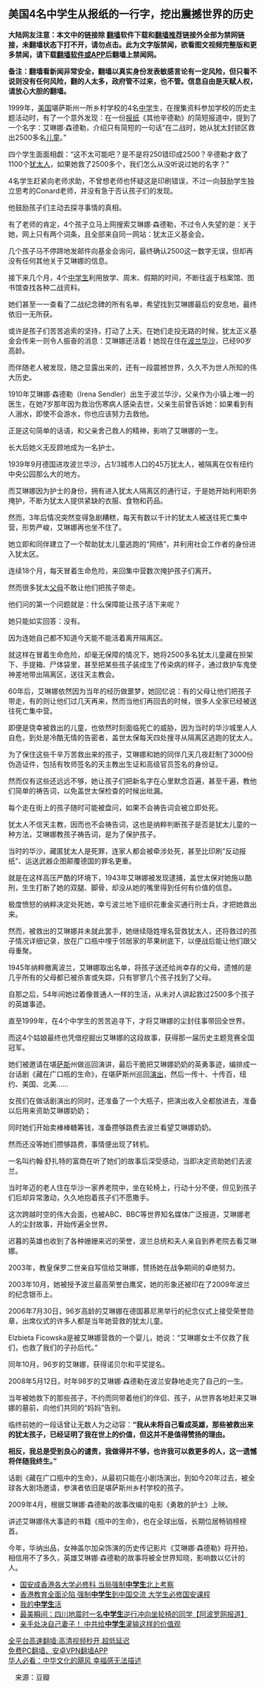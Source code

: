  <!-- 面包屑导航 --> <h2>美国4名中学生从报纸的一行字，挖出震撼世界的历史</h2> <p class="notice"><b>大陆网友注意：本文中的链接除 <a href="https://github.com/bannedbook/fanqiang" >翻墙</a>软件下载和<a href="https://github.com/killgcd/justmysocks/blob/master/README.md">翻墙推荐</a>链接外全部为禁网链接，未翻墙状态下打不开，请勿点击。此为文字版禁闻，欲看图文视频完整版和更多禁闻，请下载<a href="https://github.com/bannedbook/fanqiang">翻墙软件或APP</a>后翻墙上禁闻网。</p><p>备注：翻墙看新闻非常安全，翻墙以真实身份发表敏感言论有一定风险，但只看不说则没有任何风险，翻的人太多，政府管不过来，也不管。信息自由是天赋人权，请放心大胆的翻墙。</b></p>  <div class="entry"> <p id="conimg">1999年，<a href="https://www.bannedbook.org/bnews/tag/%e7%be%8e%e5%9b%bd/" class="st_tag internal_tag" rel="tag" title="标签 美国 下的日志">美国</a>堪萨斯州一所乡村学校的4名<a href="https://www.bannedbook.org/bnews/tag/%e4%b8%ad%e5%ad%a6/" class="st_tag internal_tag" rel="tag" title="标签 中学 下的日志">中学</a>生，在搜集资料参加学校的历史主题活动时，有了一个意外发现：在一份<a href="https://www.bannedbook.org/bnews/tag/%e6%8a%a5%e7%ba%b8/" class="st_tag internal_tag" rel="tag" title="标签 报纸 下的日志">报纸</a>《其他辛德勒》的简短报道中，提到了一个名字：艾琳娜·森德勒，介绍只有简短的一句话“在二战时，她从犹太封锁区救出2500多名<a href="https://www.bannedbook.org/bnews/tag/%E5%84%BF%E7%AB%A5/" class="st_tag internal_tag" rel="tag" title="标签 儿童 下的日志">儿童</a>。”</p> <p>四个学生面面相觑：“这不太可能吧？是不是将250错印成2500？辛德勒才救了1100个<a href="https://www.bannedbook.org/bnews/tag/%e7%8a%b9%e5%a4%aa%e4%ba%ba/" class="st_tag internal_tag" rel="tag" title="标签 犹太人 下的日志">犹太人</a>，如果她救了2500多个，我们怎么从没听说过她的名字？”</p> <p>4名学生赶紧向老师求助，不曾想老师也怀疑这是印刷错误，不过一向鼓励学生独立思考的Conard老师，并没有急于否认孩子们的发现。</p> <p>他鼓励孩子们主动去探寻事情的真相。</p> <p>有了老师的肯定，4个孩子立马上网搜索艾琳娜·森德勒，不过令人失望的是：关于她，网上只有两个词条，且全部来自同一网站：犹太正义基金会。</p> <p>几个孩子马不停蹄地发邮件向基金会询问，最终确认2500这一数字无误，但却再没有任何其他关于艾琳娜的信息。</p> <p>接下来几个月，4个<a href="https://www.bannedbook.org/bnews/tag/%E4%B8%AD%E5%AD%A6%E7%94%9F/" class="st_tag internal_tag" rel="tag" title="标签 中学生 下的日志">中学生</a>利用放学、周末、假期的时间，不断往返于档案馆、图书馆查找各种二战资料。</p> <p>她们甚至一一查看了二战纪念碑的所有名单，希望找到艾琳娜最后的安息地，最终依旧一无所获。</p> <p>或许是孩子们苦苦追索的坚持，打动了上天。在她们走投无路的时候，犹太正义基金会传来一则令人振奋的消息：艾琳娜还活着！她现在住在<a href="https://www.bannedbook.org/bnews/tag/%e6%b3%a2%e5%85%b0/" class="st_tag internal_tag" rel="tag" title="标签 波兰 下的日志">波兰</a><a href="https://www.bannedbook.org/bnews/tag/%e5%8d%8e%e6%b2%99/" class="st_tag internal_tag" rel="tag" title="标签 华沙 下的日志">华沙</a>，已经90岁高龄。</p> <p>而伴随老人被发现，随之显露出来的，还有一段震撼世界，久久不为世人所知的伟大历史。</p> <p>1910年艾琳娜·森德勒（Irena Sendler）出生于波兰华沙，父亲作为小镇上唯一的医生，在她7岁那年因为救治伤寒病人感染去世，父亲生前曾告诉她：如果看到有人溺水，即使不会游水，你也应该努力去救他。</p> <p>正是这句简单的话语，和父亲舍己救人的精神，影响了艾琳娜的一生。</p> <p>长大后她义无反顾地成为一名护士。</p> <p>1939年9月德国进攻波兰华沙，占1/3城市人口的45万犹太人，被隔离在仅有纽约中央公园那么大的地方。</p> <p>而艾琳娜因为护士的身份，拥有进入犹太人隔离区的通行证，于是她开始利用职务掩护，不断为犹太人提供紧缺的衣服、食物和药品。</p>  <p>然而，3年后情况突然变得急剧糟糕，每天有数以千计的犹太人被送往死亡集中营，形势严峻，艾琳娜再也坐不住了。</p> <p>她立即和同伴建立了一个帮助犹太儿童逃跑的“网络”，并利用社会工作者的身份进入犹太区。</p> <p>连续18个月，每天冒着生命危险，来回集中营数次掩护孩子们离开。</p> <p>然而很多犹太<a href="https://www.bannedbook.org/bnews/tag/%e7%88%b6%e6%af%8d/" class="st_tag internal_tag" rel="tag" title="标签 父母 下的日志">父母</a>不敢让他们把孩子带走。</p> <p>他们问的第一个问题就是：什么保障能让孩子活下来呢？</p> <p>她只能如实回答：没有。</p> <p>因为连她自己都不知道今天能不能活着离开隔离区。</p> <p>就这样在冒着生命危险，却毫无保障的情况下，她将2500多名犹太儿童藏在担架下、手提箱、尸体袋里，甚至把某些孩子装成生了传染病的样子，通过救护车鬼使神差地带出隔离区，送往天主教会。</p> <p>60年后，艾琳娜依然因为当年的经历做噩梦，她回忆说：有的父母让他们把孩子带走，有的则让他们过几天再来，然而当他们再回去的时候，很多人全家已经被送往死亡集中营。</p> <p>即便是侥幸被救出的儿童，也依然时刻面临死亡的威胁，因为当时的华沙城里人人自危，到处是冷酷无情的告密者，盖世太保每天四处搜寻从隔离区逃跑的犹太人。</p> <p>为了保住这些千辛万苦救出来的孩子，艾琳娜和她的同伴几天几夜赶制了3000份伪造证件，包括有牧师签名的天主教出生证和高级官员签名的身份证。</p> <p>然而仅有这些还远远不够，她让孩子们把新名字在心里默念百遍，甚至千遍，教他们简单的祷告词，以免盖世太保检查的时候出纰漏。</p> <p>每个走在街上的孩子随时可能被盘问，如果不会祷告词会被立即处死。</p> <p>犹太人不信天主教，因而也不会祷告词，这也是纳粹判断孩子是否是犹太儿童的一种方法，艾琳娜教孩子祷告词，是为了保护孩子。</p> <p>当时的华沙，藏匿犹太人是死罪，连家人都会被牵涉处死，甚至比印刷“反动报纸”、运送武器企图颠覆德国的罪名更重。</p>  <p>就是在这样高压严酷的环境下，1943年艾琳娜被发现逮捕，盖世太保对她施以酷刑，生生打断了她的双腿、脚骨，却没从她的嘴里得到任何有价值的信息。</p> <p>极度愤怒的纳粹决定处死她，幸亏波兰地下组织花重金买通行刑士兵，才把她救出来。</p> <p>然而，被救出的艾琳娜并未就此罢手，她继续隐姓埋名营救犹太人，还将救过的孩子情况详细记录，放在广口瓶中埋于邻居家的苹果树底下，以便战后能让他们跟父母重聚。</p> <p>1945年纳粹撤离波兰，艾琳娜取出名单，将孩子送还给尚幸存的父母，遗憾的是几乎所有的父母都已被杀害或失踪，只有寥寥几个孩子找到了父母。</p> <p>自那之后，54年间她过着像普通人一样的生活，从未对人讲起救过2500多个孩子的英雄事迹。</p> <p>直至1999年，在4个中学生的苦苦追寻下，才将艾琳娜的尘封往事带回全世界。</p> <p>而这4个姑娘最终也凭借挖掘出艾琳娜的这段故事，获得那一届历史主题竞赛全国冠军。</p> <p>她们被邀请在堪<span class='wp_keywordlink'><a href="https://www.bannedbook.org/forum5/topic42.html" title="萨斯、诚信与自救" target="_blank">萨斯</a></span>州做巡回演讲，最后干脆把艾琳娜奶奶的英勇事迹，编排成一台话剧《藏在广口瓶的生命》，在堪萨斯州巡回<span class='wp_keywordlink_affiliate'><a href="https://zh-cn.shenyunperformingarts.org/" title="演出" target="_blank">演出</a></span>，然后一传十、十传百，纽约、美国、北美……</p> <p>女孩们在做话剧演出的同时，还准备了一个大瓶子，把演出收入全都放进去，准备以后用来资助艾琳娜奶奶；</p> <p>同时她们开始卖棒棒糖筹钱，准备攒够路费去波兰看望艾琳娜奶奶。</p> <p>然而还没等她们攒够路费，事情便出现了转机。</p> <p>一名叫约翰·舒扎特的富商在听了她们的故事后深受感动，当即决定资助她们去波兰。</p> <p>当时年迈的老人住在华沙一家养老院中，坐在轮椅上，行动十分不便，但见到孩子们后却异常激动，久久地抱着孩子们不愿撒手。</p> <p>这次跨越时空的伟大会面，也被ABC、BBC等世界知名媒体广泛报道，艾琳娜老人的尘封故事，开始传遍全世界。</p> <p>迟暮的英雄也收到了各种姗姗来迟的荣誉，波兰总统和夫人亲自到养老院去看艾琳娜。</p>  <p>2003年，教皇保罗二世亲自写信给艾琳娜，赞扬她在战争期间的卓绝努力。</p> <p>2003年10月，她被授予波兰最高荣誉白鹰奖，她的形象还被印在了2009年波兰的纪念银币上。</p> <p>2006年7月30日，96岁高龄的艾琳娜在德国慕尼黑举行的纪念仪式上接受荣誉勋章，出席仪式的许多人都是当年她营救的犹太儿童。</p> <p>Elzbieta Ficowska是被艾琳娜营救的一个婴儿，她说：“艾琳娜女士不仅救了我们，也救了我们的子孙后代。”</p> <p>同年10月，96岁的艾琳娜，获得诺贝尔和平奖提名。</p> <p>2008年5月12日，时年98岁的艾琳娜·森德勒在波兰安静地走完了自己的一生。</p> <p>当年被她救下的那些孩子，不约而同带着他们的伴侣、孩子，从世界各地赶来艾琳娜的墓前，向他们共同的“妈妈”告别。</p> <p>临终前她的一段话曾让无数人为之动容：<strong>“我从未将自己看成英雄，那些被救出来的犹太孩子，已经证明了我在世上的价值，但这并不是值得赞扬的理由。</strong></p> <p><strong>相反，我总是受到良心的谴责，我做得并不够，也许我可以救更多的人，这一遗憾将伴随我终生。”</strong></p> <p>话剧《藏在广口瓶中的生命》，从最初只能在小剧场演出，到如今20年过去，被全球各大剧场邀请，参演者依旧是堪萨斯州乡村学校的孩子。</p> <p>2009年4月，根据艾琳娜·森德勒的故事改编的电影《勇敢的护士》上映。</p> <p>讲述艾琳娜伟大事迹的书籍《瓶中的生命》，也在全球出版，长期位居畅销榜榜首。</p> <p>今年，华纳出品，女神盖尔加朵饰演的历史传记影片《艾琳娜·森德勒》将开拍，相信用不了多久，英雄艾琳娜·森德勒的故事将被全世界知晓，影响数以亿计的人。</p> <div id="taboola-mid-1"></div>  <ul class='op-related-articles' title='相关阅读'> <li><a href='https://www.bannedbook.org/bnews/cnnews/hknews/20220727/1763773.html' target='_blank'>国安成香港各大学必修科 当局强制<b>中学生</b>北上考察</a></li> <li><a href='https://www.bannedbook.org/bnews/ssgc/20220726/1763371.html' target='_blank'>香港教育全面沦陷 强制<b>中学生</b>到中国交流 大学生必修国安课程</a></li> <li><a href='https://www.bannedbook.org/bnews/lishi/20220606/1742246.html' target='_blank'>我的<b>中学生</b>活</a></li> <li><a href='https://www.bannedbook.org/bnews/cnnews/20220522/1736070.html' target='_blank'>最美瞬间：四川地震时一名<b>中学生</b>逆行冲向坐轮椅的同学【阿波罗网报道】</a></li> <li><a href='https://www.bannedbook.org/bnews/comments/20220518/1734295.html' target='_blank'>亲手处决自己妻子！ 中共给<b>中学生</b>灌输这样的价值观</a></li> </ul> <p class="texttj"> <a href="https://github.com/bannedbook/fanqiang/wiki/V2ray%E6%9C%BA%E5%9C%BA" target="_blank">全平台高速翻墙:高清视频秒开,超低延迟</a><br/> <a href="https://github.com/bannedbook/fanqiang/wiki/%E7%A6%81%E9%97%BB%E7%BD%91%E5%AE%89%E5%8D%93%E7%BF%BB%E5%A2%99%E6%96%B0%E9%97%BBAPP" target="_blank">免费PC翻墙、安卓VPN翻墙APP</a><br/> <a href="https://www.bannedbook.org/bnews/comments/20220220/1694796.html" target="_blank">华人必看：中华文化的飓风 幸福感无法描述</a> </p><p class="src-info">　来源：豆瓣 </p> <a name='sharetosocial'></a>  <div style="margin-bottom:5px;padding-bottom:5px;clear:both"> <div id="archive-pix-1" class="banner-ads"> <!-- AuctionX Display platform tag START --> <div id="27602x728x90x621x_ADSLOT1" clicktrack="%%CLICK_URL_ESC%%"></div>  <!-- AuctionX Display platform tag END --> </div> <div id="archive-pix-2" class="banner-ads"> <!-- AuctionX Display platform tag START --> <div id="27556x300x250x621x_ADSLOT1" clicktrack="%%CLICK_URL_ESC%%" style="margin:0 auto;text-align:center"></div>  <!-- AuctionX Display platform tag END --> </div> </div>  <div id="archive-pix-1" class="banner-ads"> <!-- AuctionX Display platform tag START --> <div id="27603x728x90x621x_ADSLOT1" clicktrack="%%CLICK_URL_ESC%%"></div>  <!-- AuctionX Display platform tag END --> </div> </div><!--END ENTRY--> 